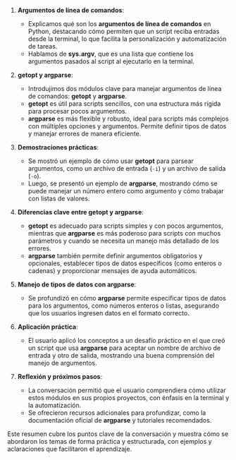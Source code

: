 1. **Argumentos de línea de comandos**:
   - Explicamos qué son los **argumentos de línea de comandos** en Python, destacando cómo permiten que un script reciba entradas desde la terminal, lo que facilita la personalización y automatización de tareas.
   - Hablamos de **sys.argv**, que es una lista que contiene los argumentos pasados al script al ejecutarlo en la terminal.

2. **getopt y argparse**:
   - Introdujimos dos módulos clave para manejar argumentos de línea de comandos: **getopt** y **argparse**.
   - **getopt** es útil para scripts sencillos, con una estructura más rígida para procesar pocos argumentos.
   - **argparse** es más flexible y robusto, ideal para scripts más complejos con múltiples opciones y argumentos. Permite definir tipos de datos y manejar errores de manera eficiente.

3. **Demostraciones prácticas**:
   - Se mostró un ejemplo de cómo usar **getopt** para parsear argumentos, como un archivo de entrada (`-i`) y un archivo de salida (`-o`).
   - Luego, se presentó un ejemplo de **argparse**, mostrando cómo se puede manejar un número entero como argumento y cómo trabajar con listas de valores.

4. **Diferencias clave entre getopt y argparse**:
   - **getopt** es adecuado para scripts simples y con pocos argumentos, mientras que **argparse** es más poderoso para scripts con muchos parámetros y cuando se necesita un manejo más detallado de los errores.
   - **argparse** también permite definir argumentos obligatorios y opcionales, establecer tipos de datos específicos (como enteros o cadenas) y proporcionar mensajes de ayuda automáticos.

5. **Manejo de tipos de datos con argparse**:
   - Se profundizó en cómo **argparse** permite especificar tipos de datos para los argumentos, como números enteros o listas, asegurando que los usuarios ingresen datos en el formato correcto.

6. **Aplicación práctica**:
   - El usuario aplicó los conceptos a un desafío práctico en el que creó un script que usa **argparse** para aceptar un nombre de archivo de entrada y otro de salida, mostrando una buena comprensión del manejo de argumentos.

7. **Reflexión y próximos pasos**:
   - La conversación permitió que el usuario comprendiera cómo utilizar estos módulos en sus propios proyectos, con énfasis en la terminal y la automatización.
   - Se ofrecieron recursos adicionales para profundizar, como la documentación oficial de **argparse** y tutoriales recomendados.

Este resumen cubre los puntos clave de la conversación y muestra cómo se abordaron los temas de forma práctica y estructurada, con ejemplos y aclaraciones que facilitaron el aprendizaje.